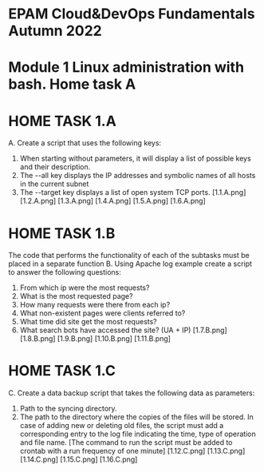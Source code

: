 # EPAM Cloud&DevOps Fundamentals Autumn 2022
# Module 1 Linux administration with bash. Home task A

# HOME TASK 1.A

A. Create a script that uses the following keys:
1. When starting without parameters, it will display a list of possible keys and their description.
2. The --all key displays the IP addresses and symbolic names of all hosts in the current subnet
3. The --target key displays a list of open system TCP ports.
[1.1.A.png]
[1.2.A.png]
[1.3.A.png]
[1.4.A.png]
[1.5.A.png]
[1.6.A.png]


# HOME TASK 1.B
The code that performs the functionality of each of the subtasks must be placed in a separate function
B. Using Apache log example create a script to answer the following questions:
1. From which ip were the most requests?
2. What is the most requested page?
3. How many requests were there from each ip?
4. What non-existent pages were clients referred to?
5. What time did site get the most requests?
6. What search bots have accessed the site? (UA + IP)
[1.7.B.png]
[1.8.B.png]
[1.9.B.png]
[1.10.B.png]
[1.11.B.png]


# HOME TASK 1.C
C. Create a data backup script that takes the following data as parameters:
1. Path to the syncing directory.
2. The path to the directory where the copies of the files will be stored.
In case of adding new or deleting old files, the script must add a corresponding entry to the log file
indicating the time, type of operation and file name. [The command to run the script must be added to
crontab with a run frequency of one minute]
[1.12.C.png]
[1.13.C.png]
[1.14.C.png]
[1.15.C.png]
[1.16.C.png]
